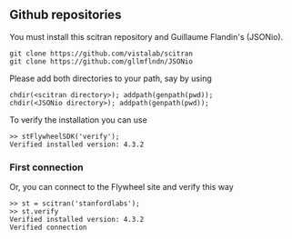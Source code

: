 ## Github repositories
You must install this scitran repository and Guillaume Flandin's (JSONio). 

    git clone https://github.com/vistalab/scitran
    git clone https://github.com/gllmflndn/JSONio
    
Please add both directories to your path, say by using

    chdir(<scitran directory>); addpath(genpath(pwd));
    chdir(<JSONio directory>); addpath(genpath(pwd));

To verify the installation you can use
```
>> stFlywheelSDK('verify');
Verified installed version: 4.3.2
```

### First connection

Or, you can connect to the Flywheel site and verify this way
```
>> st = scitran('stanfordlabs');
>> st.verify
Verified installed version: 4.3.2
Verified connection
```

